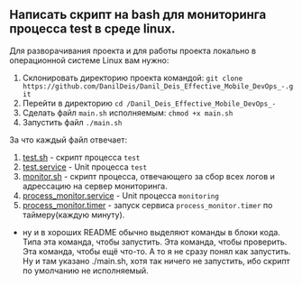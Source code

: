 ## Написать скрипт на bash для мониторинга процесса test в среде linux.

Для разворачивания проекта и для работы проекта локально в операционной системе  Linux вам нужно:
1. Склонировать директорию проекта командой: `git clone https://github.com/DanilDeis/Danil_Deis_Effective_Mobile_DevOps_-.git`
2. Перейти  в директорию  `cd /Danil_Deis_Effective_Mobile_DevOps_-`
3. Сделать файл `main.sh` исполняемым: `chmod +x main.sh`
4. Запустить файл `./main.sh`  


За что каждый файл отвечает:
1. [test.sh](test.sh) - скрипт процесса `test`
2. [test.service](test.service) - Unit процесса `test`
3. [monitor.sh](monitor.sh) - скрипт процесса, отвечающего за сбор всех логов и адрессацию на сервер мониторинга.
4. [process_monitor.service](process_monitor.service) - Unit процесса `monitoring`
5. [process_monitor.timer](process_monitor.timer) - запуск сервиса `process_monitor.timer` по таймеру(каждую минуту).






- ну и в хороших README обычно выделяют команды в блоки кода. Типа эта команда, чтобы запустить. Эта команда, чтобы проверить. Эта команда, чтобы ещё что-то. А то я не сразу понял как запустить. Ну и там указано ./main.sh, хотя так ничего не запустить, ибо скрипт по умолчанию не исполняемый.